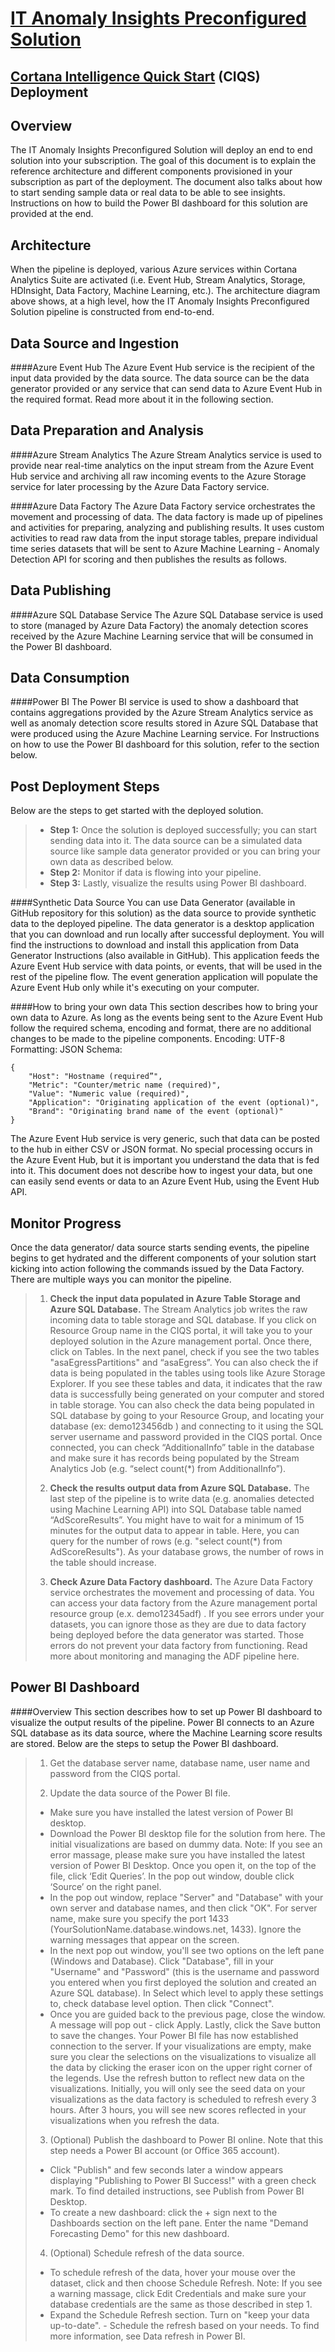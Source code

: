 [IT Anomaly Insights Preconfigured Solution](https://gallery.cortanaintelligence.com/solutiontemplate/c0cc7d49409b4be99fa99dcf8ccba98b)
============================================
[Cortana Intelligence Quick Start](https://start.cortanaintelligence.com) (CIQS) Deployment
----------------------------------
Overview
--------
The IT Anomaly Insights Preconfigured Solution will deploy an end to end solution into your subscription. The goal of this document is to explain the reference architecture and different components provisioned in your subscription as part of the deployment. The document also talks about how to start sending sample data or real data to be able to see insights. Instructions on how to build the Power BI dashboard for this solution are provided at the end.

Architecture
------------
When the pipeline is deployed, various Azure services within Cortana Analytics Suite are activated (i.e. Event Hub, Stream Analytics, Storage, HDInsight, Data Factory, Machine Learning, etc.). The architecture diagram above shows, at a high level, how the IT Anomaly Insights Preconfigured Solution pipeline is constructed from end-to-end.

Data Source and Ingestion
-------------------------
####Azure Event Hub
The Azure Event Hub service is the recipient of the input data provided by the data source. The data source can be the data generator provided or any service that can send data to Azure Event Hub in the required format. Read more about it in the following section.

Data Preparation and Analysis
-----------------------------
####Azure Stream Analytics
The Azure Stream Analytics service is used to provide near real-time analytics on the input stream from the Azure Event Hub service and archiving all raw incoming events to the Azure Storage service for later processing by the Azure Data Factory service.

####Azure Data Factory
The Azure Data Factory service orchestrates the movement and processing of data. The data factory is made up of pipelines and activities for preparing, analyzing and publishing results. It uses custom activities to read raw data from the input storage tables, prepare individual time series datasets that will be sent to Azure Machine Learning - Anomaly Detection API for scoring and then publishes the results as follows.

Data Publishing
---------------
####Azure SQL Database Service
The Azure SQL Database service is used to store (managed by Azure Data Factory) the anomaly detection scores received by the Azure Machine Learning service that will be consumed in the Power BI dashboard.

Data Consumption
----------------
####Power BI
The Power BI service is used to show a dashboard that contains aggregations provided by the Azure Stream Analytics service as well as anomaly detection score results stored in Azure SQL Database that were produced using the Azure Machine Learning service. For Instructions on how to use the Power BI dashboard for this solution, refer to the section below.

Post Deployment Steps
---------------------
Below are the steps to get started with the deployed solution.
> - **Step 1:** Once the solution is deployed successfully; you can start sending data into it.  The data source can be a simulated data source like sample data generator provided or you can bring your own data as described below. 
> - **Step 2:** Monitor if data is flowing into your pipeline.
> - **Step 3:** Lastly, visualize the results using Power BI dashboard.

####Synthetic Data Source
You can use Data Generator (available in GitHub repository for this solution) as the data source to provide synthetic data to the deployed pipeline. The data generator is a desktop application that you can download and run locally after successful deployment. You will find the instructions to download and install this application from Data Generator Instructions (also available in GitHub). This application feeds the Azure Event Hub service with data points, or events, that will be used in the rest of the pipeline flow.
The event generation application will populate the Azure Event Hub only while it's executing on your computer.

####How to bring your own data 
This section describes how to bring your own data to Azure. As long as the events being sent to the Azure Event Hub follow the required schema, encoding and format, there are no additional changes to be made to the pipeline components.
Encoding: UTF-8
Formatting: JSON
Schema:
```
{
	"Host": "Hostname (required”",
	"Metric": "Counter/metric name (required)",
	"Value": "Numeric value (required)",
	"Application": "Originating application of the event (optional)",
	"Brand": "Originating brand name of the event (optional)"
}
```

The Azure Event Hub service is very generic, such that data can be posted to the hub in either CSV or JSON format. No special processing occurs in the Azure Event Hub, but it is important you understand the data that is fed into it.
This document does not describe how to ingest your data, but one can easily send events or data to an Azure Event Hub, using the Event Hub API.

Monitor Progress
----------------
Once the data generator/ data source starts sending events, the pipeline begins to get hydrated and the different components of your solution start kicking into action following the commands issued by the Data Factory. There are multiple ways you can monitor the pipeline.
> 1) **Check the input data populated in Azure Table Storage and Azure SQL Database.**
The Stream Analytics job writes the raw incoming data to table storage and SQL database. If you click on Resource Group name in the CIQS portal, it will take you to your deployed solution in the Azure management portal. Once there, click on Tables. In the next panel, check if you see the two tables "asaEgressPartitions" and “asaEgress”. You can also check the if data is being populated in the tables using tools like Azure Storage Explorer. If you see these tables and data, it indicates that the raw data is successfully being generated on your computer and stored in table storage. 
You can also check the data being populated in SQL database by going to your Resource Group, and locating your database (ex: demo123456db ) and connecting to it using the SQL server username and password provided in the CIQS portal. Once connected, you can check “AdditionalInfo” table in the database and make sure it has records being populated by the Stream Analytics Job (e.g. “select count(*) from AdditionalInfo”). 
>
> 2) **Check the results output data from Azure SQL Database.**
The last step of the pipeline is to write data (e.g. anomalies detected using Machine Learning API) into SQL Database table named “AdScoreResults”. You might have to wait for a minimum of 15 minutes for the output data to appear in table. Here, you can query for the number of rows (e.g. "select count(*) from AdScoreResults"). As your database grows, the number of rows in the table should increase.
>
> 3) **Check Azure Data Factory dashboard.**
The Azure Data Factory service orchestrates the movement and processing of data. You can access your data factory from the Azure management portal resource group (e.x. demo12345adf) . If you see errors under your datasets, you can ignore those as they are due to data factory being deployed before the data generator was started. Those errors do not prevent your data factory from functioning. Read more about monitoring and managing the ADF pipeline here.

Power BI Dashboard
------------------
####Overview
This section describes how to set up Power BI dashboard to visualize the output results of the pipeline. Power BI connects to an Azure SQL database as its data source, where the Machine Learning score results are stored. Below are the steps to setup the Power BI dashboard.
> 1) Get the database server name, database name, user name and password from the CIQS portal.
> 
> 2) Update the data source of the Power BI file.
> - Make sure you have installed the latest version of Power BI desktop.
> - Download the Power BI desktop file for the solution from here. The initial visualizations are based on dummy data. Note: If you see an error massage, please make sure you have installed the latest version of Power BI Desktop.
Once you open it, on the top of the file, click ‘Edit Queries’. In the pop out window, double click ‘Source’ on the right panel.
> - In the pop out window, replace "Server" and "Database" with your own server and database names, and then click "OK". For server name, make sure you specify the port 1433 (YourSolutionName.database.windows.net, 1433). Ignore the warning messages that appear on the screen.
> - In the next pop out window, you'll see two options on the left pane (Windows and Database). Click "Database", fill in your "Username" and "Password" (this is the username and password you entered when you first deployed the solution and created an Azure SQL database). In Select which level to apply these settings to, check database level option. Then click "Connect".
> - Once you are guided back to the previous page, close the window. A message will pop out - click Apply. Lastly, click the Save button to save the changes. Your Power BI file has now established connection to the server. If your visualizations are empty, make sure you clear the selections on the visualizations to visualize all the data by clicking the eraser icon on the upper right corner of the legends. Use the refresh button to reflect new data on the visualizations. Initially, you will only see the seed data on your visualizations as the data factory is scheduled to refresh every 3 hours. After 3 hours, you will see new scores reflected in your visualizations when you refresh the data.
> 
> 3) (Optional) Publish the dashboard to Power BI online. Note that this step needs a Power BI account (or Office 365 account).
> - Click "Publish" and few seconds later a window appears displaying "Publishing to Power BI Success!" with a green check mark. To find detailed instructions, see Publish from Power BI Desktop.
> - To create a new dashboard: click the + sign next to the Dashboards section on the left pane. Enter the name "Demand Forecasting Demo" for this new dashboard.
> 
> 4) (Optional) Schedule refresh of the data source.
> - To schedule refresh of the data, hover your mouse over the dataset, click   and then choose Schedule Refresh. Note: If you see a warning massage, click Edit Credentials and make sure your database credentials are the same as those described in step 1.
> - Expand the Schedule Refresh section. Turn on "keep your data up-to-date". - Schedule the refresh based on your needs. To find more information, see Data refresh in Power BI.
